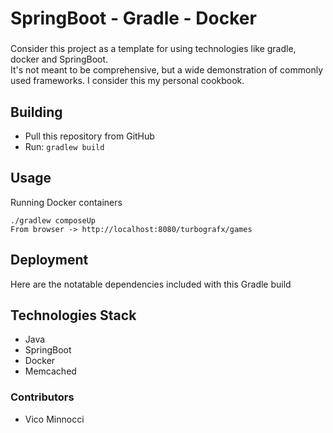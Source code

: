 # SpringBoot - Gradle - Docker
### 

Consider this project as a template for using technologies like gradle, docker and SpringBoot.  
It's not meant to be comprehensive, but a wide demonstration of commonly used frameworks.  I consider this my personal cookbook.
 
## Building

* Pull this repository from GitHub
* Run: `gradlew build`

## Usage
Running Docker containers
```
./gradlew composeUp
From browser -> http://localhost:8080/turbografx/games
```


## Deployment

Here are the notatable dependencies included with this Gradle build
## Technologies Stack
* Java
* SpringBoot
* Docker
* Memcached

### Contributors ###
* Vico Minnocci
